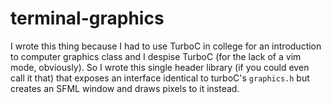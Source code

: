 # terminal-graphics
I wrote this thing because I had to use TurboC in college for an introduction to computer graphics class and I despise TurboC (for the lack of a vim mode, obviously). So I wrote this single header library (if you could even call it that) that exposes an 
interface identical to turboC's `graphics.h` but creates an SFML window and draws pixels to it instead.
